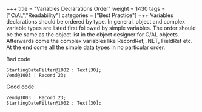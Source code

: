+++
title = "Variables Declarations Order"
weight = 1430
tags = ["C/AL","Readability"]
categories = ["Best Practice"]
+++
Variables declarations should be ordered by type. In general, object and complex variable types are listed first followed by simple variables. The order should be the same as the object list in the object designer for C/AL objects. Afterwards come the complex variables like RecordRef, .NET, FieldRef etc. At the end come all the simple data types in no particular order.

Bad code

```al
StartingDateFilter@1002 : Text[30];
Vend@1003 : Record 23;
```

Good code

```al
Vend@1003 : Record 23;
StartingDateFilter@1002 : Text[30];
```
